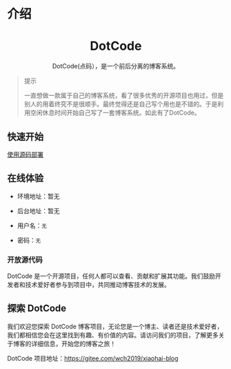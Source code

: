 # 介绍

<H1 align=center>DotCode</H1>
<p align=center>DotCode(点码），是一个前后分离的博客系统。</p>

> 提示
>
> 一直想做一款属于自己的博客系统，看了很多优秀的开源项目也用过，但是别人的用着终究不是很顺手。最终觉得还是自己写个用也是不错的。于是利用空闲休息时间开始自己写了一套博客系统。如此有了DotCode。

## 快速开始
[使用源码部署](./使用源码部署.md)

## 在线体验

- 环境地址：暂无

- 后台地址：暂无

- 用户名：`无`

- 密码：`无`

### 开放源代码

DotCode 是一个开源项目，任何人都可以查看、贡献和扩展其功能。我们鼓励开发者和技术爱好者参与到项目中，共同推动博客技术的发展。

## 探索 DotCode

我们欢迎您探索 DotCode 博客项目，无论您是一个博主、读者还是技术爱好者，我们都相信您会在这里找到有趣、有价值的内容。请访问我们的项目，了解更多关于博客的详细信息，开始您的博客之旅！

DotCode 项目地址：https://gitee.com/wch2019/xiaohai-blog







